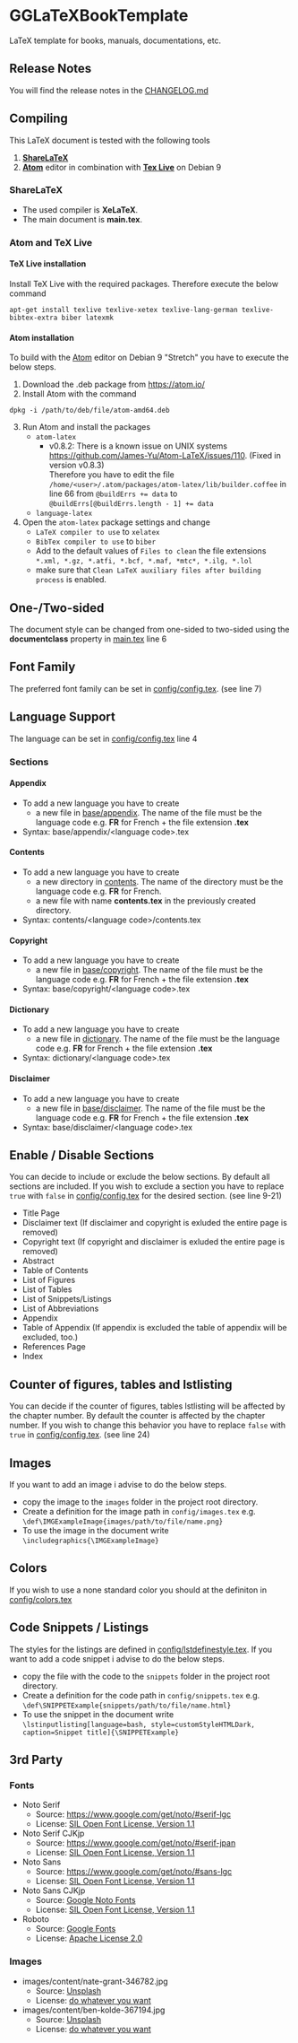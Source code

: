 # GGLaTeXBookTemplate
LaTeX template for books, manuals, documentations, etc.

## Release Notes
You will find the release notes in the [CHANGELOG.md](https://github.com/GGolbik/GGLaTeXBookTemplate/blob/master/CHANGELOG.md)

## Compiling

This LaTeX document is tested with the following tools
1. **[ShareLaTeX](https://www.sharelatex.com/)**
2. **[Atom](https://atom.io/)** editor in combination with **[Tex Live](http://www.tug.org/texlive/)** on Debian 9

### ShareLaTeX

* The used compiler is **XeLaTeX**.
* The main document is **main.tex**.

### Atom and TeX Live

#### TeX Live installation

Install TeX Live with the required packages. Therefore execute the below command
```
apt-get install texlive texlive-xetex texlive-lang-german texlive-bibtex-extra biber latexmk
```
#### Atom installation
To build with the [Atom](https://atom.io/) editor on Debian 9 "Stretch" you have to execute the below steps.

1. Download the .deb package from https://atom.io/
2. Install Atom with the command
```
dpkg -i /path/to/deb/file/atom-amd64.deb
```
3. Run Atom and install the packages
    * `atom-latex`
        * v0.8.2: There is a known issue on UNIX systems https://github.com/James-Yu/Atom-LaTeX/issues/110. (Fixed in version v0.8.3)<br>
        Therefore you have to edit the file `/home/<user>/.atom/packages/atom-latex/lib/builder.coffee` in line 66 from `@buildErrs += data` to `@buildErrs[@buildErrs.length - 1] += data`
    * `language-latex`
4. Open the `atom-latex` package settings and change
    * `LaTeX compiler to use` to `xelatex`
    * `BibTex compiler to use` to `biber`
    * Add to the default values of `Files to clean` the file extensions `*.xml, *.gz, *.atfi, *.bcf, *.maf, *mtc*, *.ilg, *.lol`
    * make sure that `Clean LaTeX auxiliary files after building process` is enabled.

## One-/Two-sided

The document style can be changed from one-sided to two-sided using the **documentclass** property in [main.tex](https://github.com/GGerry/GGLaTeXBookTemplate/blob/master/main.tex) line 6

## Font Family
The preferred font family can be set in
[config/config.tex](https://github.com/GGerry/GGLaTeXBookTemplate/blob/master/config/config.tex). (see line 7)

## Language Support

The language can be set in [config/config.tex](https://github.com/GGerry/GGLaTeXBookTemplate/blob/master/config/config.tex) line 4

### Sections

#### Appendix
* To add a new language you have to create
    * a new file in [base/appendix](https://github.com/GGerry/GGLaTeXBookTemplate/tree/master/base/appendix). The name of the file must be the language code e.g. **FR** for French + the file extension **.tex**
* Syntax: base/appendix/&lt;language code&gt;.tex

#### Contents
* To add a new language you have to create
    * a new directory in [contents](https://github.com/GGerry/GGLaTeXBookTemplate/tree/master/contents). The name of the directory must be the language code e.g. **FR** for French.
    * a new file with name **contents.tex** in the previously created directory.
* Syntax: contents/&lt;language code&gt;/contents.tex

#### Copyright
* To add a new language you have to create
    * a new file in [base/copyright](https://github.com/GGerry/GGLaTeXBookTemplate/tree/master/base/copyright). The name of the file must be the language code e.g. **FR** for French + the file extension **.tex**
* Syntax: base/copyright/&lt;language code&gt;.tex

#### Dictionary
* To add a new language you have to create
    * a new file in [dictionary](https://github.com/GGerry/GGLaTeXBookTemplate/tree/master/dictionary). The name of the file must be the language code e.g. **FR** for French + the file extension **.tex**
* Syntax: dictionary/&lt;language code&gt;.tex

#### Disclaimer
* To add a new language you have to create
    * a new file in [base/disclaimer](https://github.com/GGerry/GGLaTeXBookTemplate/tree/master/base/disclaimer). The name of the file must be the language code e.g. **FR** for French + the file extension **.tex**
* Syntax: base/disclaimer/&lt;language code&gt;.tex

## Enable / Disable Sections
You can decide to include or exclude the below sections. By default all sections are included. If you wish to exclude a section you have to replace `true` with `false` in [config/config.tex](https://github.com/GGerry/GGLaTeXBookTemplate/blob/master/config/config.tex) for the desired section. (see line 9-21)
* Title Page
* Disclaimer text (If disclaimer and copyright is exluded the entire page is removed)
* Copyright text  (If copyright and disclaimer is exluded the entire page is removed)
* Abstract
* Table of Contents
* List of Figures
* List of Tables
* List of Snippets/Listings
* List of Abbreviations
* Appendix
* Table of Appendix (If appendix is excluded the table of appendix will be excluded, too.)
* References Page
* Index

## Counter of figures, tables and lstlisting

You can decide if the counter of figures, tables lstlisting will be affected by the chapter number. By default the counter is affected by the chapter number. If you wish to change this behavior you have to replace `false` with `true` in [config/config.tex](https://github.com/GGerry/GGLaTeXBookTemplate/blob/master/config/config.tex). (see line 24)

## Images

If you want to add an image i advise to do the below steps.
* copy the image to the `images` folder in the project root directory.
* Create a definition for the image path in `config/images.tex` e.g. `\def\IMGExampleImage{images/path/to/file/name.png}`
* To use the image in the document write `\includegraphics{\IMGExampleImage}`

## Colors

If you wish to use a none standard color you should at the definiton in [config/colors.tex](https://github.com/GGerry/GGLaTeXBookTemplate/blob/master/config/colors.tex)

## Code Snippets / Listings

The styles for the listings are defined in [config/lstdefinestyle.tex](https://github.com/GGerry/GGLaTeXBookTemplate/blob/master/config/lstdefinestyle.tex). If you want to add a code snippet i advise to do the below steps.
* copy the file with the code to the `snippets` folder in the project root directory.
* Create a definition for the code path in `config/snippets.tex` e.g. `\def\SNIPPETExample{snippets/path/to/file/name.html}`
* To use the snippet in the document write `\lstinputlisting[language=bash, style=customStyleHTMLDark, caption=Snippet title]{\SNIPPETExample}`

## 3rd Party

### Fonts
* Noto Serif
    * Source: https://www.google.com/get/noto/#serif-lgc
    * License: [SIL Open Font License, Version 1.1]( https://github.com/GGerry/GGLaTeXBookTemplate/blob/master/fonts/NotoSerif/LICENSE_OFL.txt)
* Noto Serif CJKjp
    * Source: https://www.google.com/get/noto/#serif-jpan
    * License: [SIL Open Font License, Version 1.1]( https://github.com/GGerry/GGLaTeXBookTemplate/blob/master/fonts/NotoSerifCJKjp/LICENSE_OFL.txt)
* Noto Sans
    * Source: https://www.google.com/get/noto/#sans-lgc
    * License: [SIL Open Font License, Version 1.1]( https://github.com/GGerry/GGLaTeXBookTemplate/blob/master/fonts/NotoSans/LICENSE_OFL.txt)
* Noto Sans CJKjp
    * Source: [Google Noto Fonts](https://www.google.com/get/noto/#sans-jpan)
    * License: [SIL Open Font License, Version 1.1](https://github.com/GGerry/GGLaTeXBookTemplate/blob/master/fonts/NotoSansCJKjp/LICENSE_OFL.txt)
* Roboto
    * Source: [Google Fonts](https://fonts.google.com/specimen/Roboto?selection.family=Roboto)
    * License: [Apache License 2.0](https://github.com/GGerry/GGLaTeXBookTemplate/blob/master/fonts/Roboto/LICENSE.txt)

### Images

* images/content/nate-grant-346782.jpg
    * Source: [Unsplash](https://unsplash.com/photos/QQ9LainS6tI)
    * License: [do whatever you want](https://unsplash.com/license)
* images/content/ben-kolde-367194.jpg
    * Source: [Unsplash](https://unsplash.com/photos/lqZPleZ4ERA)
    * License: [do whatever you want](https://unsplash.com/license)
